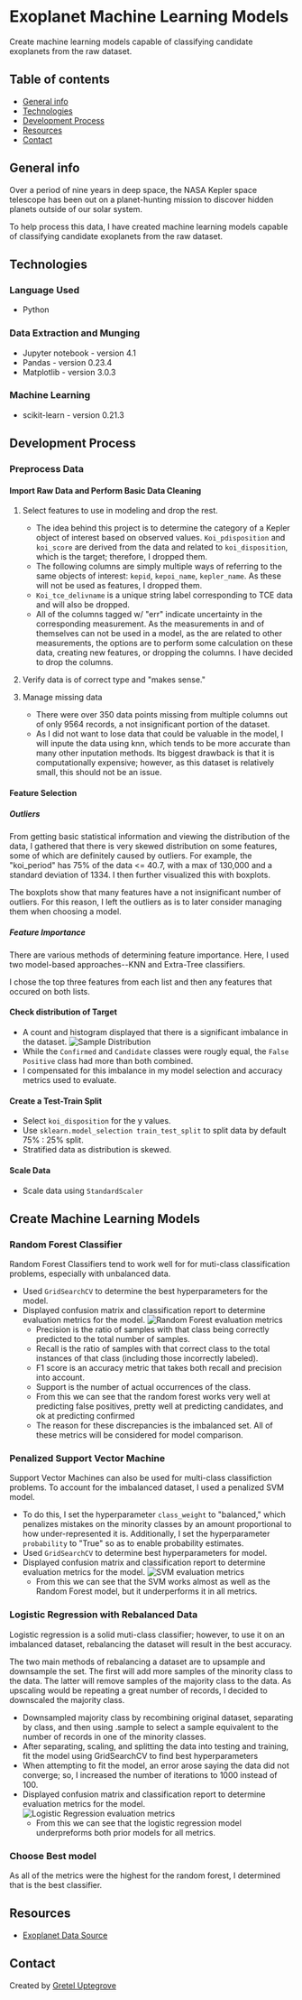 # Exoplanet Machine Learning Models

Create machine learning models capable of classifying candidate exoplanets from the raw dataset.

## Table of contents

* [General info](#general-info)
* [Technologies](#technologies)
* [Development Process](#development-process)
* [Resources](#resources)
* [Contact](#contact)

## General info

Over a period of nine years in deep space, the NASA Kepler space telescope has been out on a planet-hunting mission to discover hidden planets outside of our solar system.

To help process this data, I have created machine learning models capable of classifying candidate exoplanets from the raw dataset.

## Technologies

### Language Used

* Python

### Data Extraction and Munging

* Jupyter notebook - version 4.1
* Pandas - version 0.23.4
* Matplotlib - version 3.0.3

### Machine Learning

* scikit-learn - version 0.21.3

## Development Process

### Preprocess Data

#### Import Raw Data and Perform Basic Data Cleaning

1. Select features to use in modeling and drop the rest.

    * The idea behind this project is to determine the category of a Kepler object of interest based on observed values. `Koi_pdisposition` and `koi_score` are derived from the data and related to `koi_disposition`, which is the target; therefore, I dropped them.
    * The following columns are simply multiple ways of referring to the same objects of interest: `kepid`, `kepoi_name`, `kepler_name`. As these will not be used as features, I dropped them.
    * `Koi_tce_delivname` is a unique string label corresponding to TCE data and will also be dropped.
    * All of the columns tagged w/ "err" indicate uncertainty in the corresponding measurement. As the measurements in and of themselves can not be used in a model, as the are related to other measurements, the options are to perform some calculation on these data, creating new features, or dropping the columns. I have decided to drop the columns.

2. Verify data is of correct type and "makes sense."

3. Manage missing data

    * There were over 350 data points missing from multiple columns out of only 9564 records, a not insignificant portion of the dataset.
    * As I did not want to lose data that could be valuable in the model, I will inpute the data using knn, which tends to be more accurate than many other inputation methods. Its biggest drawback is that it is computationally expensive; however, as this dataset is relatively small, this should not be an issue.

#### Feature Selection

##### Outliers

From getting basic statistical information and viewing the distribution of the data, I gathered that there is very skewed distribution on some features, some of which are definitely caused by outliers. For example, the "koi_period" has 75% of the data <= 40.7, with a max of 130,000 and a standard deviation of 1334. I then further visualized this with boxplots.

The boxplots show that many features have a not insignificant number of outliers. For this reason, I left the outliers as is to later consider managing them when choosing a model.

##### Feature Importance

There are various methods of determining feature importance. Here, I used two model-based approaches--KNN and Extra-Tree classifiers.

I chose the top three features from each list and then any features that occured on both lists.

#### Check distribution of Target

* A count and histogram displayed that there is a significant imbalance in the dataset.
![Sample Distribution](images/y_hist.png)
* While the `Confirmed` and `Candidate` classes were rougly equal, the `False Positive` class had more than both combined.
* I compensated for this imbalance in my model selection and accuracy metrics used to evaluate.

#### Create a Test-Train Split

* Select `koi_disposition` for the y values.
* Use `sklearn.model_selection train_test_split` to split data by default 75% : 25% split.
* Stratified data as distribution is skewed.

#### Scale Data

* Scale data using `StandardScaler`

## Create Machine Learning Models

### Random Forest Classifier

Random Forest Classifiers tend to work well for for muti-class classification problems, especially with unbalanced data.

* Used `GridSearchCV` to determine the best hyperparameters for the model.
* Displayed confusion matrix and classification report to determine evaluation metrics for the model.
![Random Forest evaluation metrics](images/rf_eval.png)
  * Precision is the ratio of samples with that class being correctly predicted to the total number of samples.
  * Recall is the ratio of samples with that correct class to the total instances of that class (including those incorrectly labeled).
  * F1 score is an accuracy metric that takes both recall and precision into account.
  * Support is the number of actual occurrences of the class.
  * From this we can see that the random forest works very well at predicting false positives, pretty well at predicting candidates, and ok at predicting confirmed
  * The reason for these discrepancies is the imbalanced set. All of these metrics will be considered for model comparison.

### Penalized Support Vector Machine

Support Vector Machines can also be used for multi-class classifiction problems. To account for the imbalanced dataset, I used a penalized SVM model.

* To do this, I set the hyperparameter `class_weight` to "balanced," which penalizes mistakes on the minority classes by an amount proportional to how under-represented it is. Additionally, I set the hyperparameter `probability` to "True" so as to enable probability estimates.
* Used `GridSearchCV` to determine best hyperparameters for model.
* Displayed confusion matrix and classification report to determine evaluation metrics for the model.
![SVM evaluation metrics](images/svm_eval.png)
  * From this we can see that the SVM works almost as well as the Random Forest model, but it underperforms it in all metrics.

### Logistic Regression with Rebalanced Data

Logistic regression is a solid muti-class classifier; however, to use it on an imbalanced dataset, rebalancing the dataset will result in the best accuracy.

The two main methods of rebalancing a dataset are to upsample and downsample the set. The first will add more samples of the minority class to the data. The latter will remove samples of the majority class to the data. As upscaling would be repeating a great number of records, I decided to downscaled the majority class.

* Downsampled majority class by recombining original dataset, separating by class, and then using .sample to select a sample equivalent to the number of records in one of the minority classes.
* After separating, scaling, and splitting the data into testing and training, fit the model using GridSearchCV to find best hyperparameters
* When attempting to fit the model, an error arose saying the data did not converge; so, I increased the number of iterations to 1000 instead of 100.
* Displayed confusion matrix and classification report to determine evaluation metrics for the model.
![Logistic Regression evaluation metrics](images/log_eval.png)
  * From this we can see that the logistic regression model underpreforms both prior models for all metrics.

### Choose Best model

As all of the metrics were the highest for the random forest, I determined that is the best classifier.

## Resources

* [Exoplanet Data Source](https://www.kaggle.com/nasa/kepler-exoplanet-search-results)

## Contact

Created by [Gretel Uptegrove](https://gretelup.github.io/)